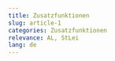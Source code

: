 ```yaml
---
title: Zusatzfunktionen
slug: article-1
categories: Zusatzfunktionen
relevance: AL, StLei
lang: de
---
```


